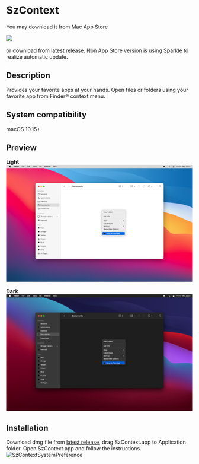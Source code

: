 # SzContext
You may download it from Mac App Store 

[<img src="https://developer.apple.com/app-store/marketing/guidelines/images/badge-download-on-the-mac-app-store.svg">](https://apps.apple.com/us/app/szcontext/id1547864620?mt=12)

or download from [latest release](https://github.com/RoadToDream/SzContext/releases/latest). Non App Store version is using Sparkle to realize automatic update.

## Description
Provides your favorite apps at your hands. 
Open files or folders using your favorite app from Finder® context menu. 

## System compatibility 
macOS 10.15+ 

## Preview
**Light**
![SzContextDropdown](images/SzContextLight.png)

**Dark**
![SzContextDropdown](images/SzContextDark.png)

## Installation
Download dmg file from [latest release](https://github.com/RoadToDream/SzContext/releases/latest), drag SzContext.app to Application folder. Open SzContext.app and follow the instructions.
![SzContextSystemPreference](images/SzContextLightIntro.png)


